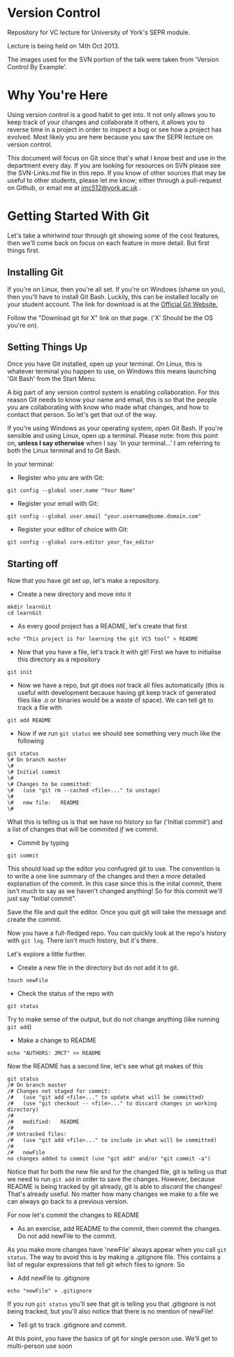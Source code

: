 Version Control
===============

Repository for VC lecture for University of York's SEPR module.

Lecture is being held on 14th Oct 2013.

The images used for the SVN portion of the talk were taken from 'Version Control
By Example'.


Why You're Here
===============

Using version control is a good habit to get into. It not only allows you to
keep track of your changes and collaborate it others, it allows you to reverse
time in a project in order to inspect a bug or see how a project has evolved.
Most likely you are here because you saw the SEPR lecture on version control.

This document will focus on Git since that's what I know best and use in the
department every day. If you are looking for resources on SVN please see the
SVN-Links.md file in this repo. If you know of other sources that may be useful
to other students, please let me know; either through a pull-request on Github,
or email me at jmc512@york.ac.uk .

Getting Started With Git
========================

Let's take a whirlwind tour through git showing some of the cool features, then
we'll come back on focus on each feature in more detail. But first things first.

Installing Git
--------------

If you're on Linux, then you're all set. If you're on Windows (shame on you),
then you'll have to install Git Bash. Luckily, this can be installed locally on
your student account. The link for download is at the [Official Git Website.](http://git-scm.com/)

Follow the "Download git for X" link on that page. ('X' Should be the OS you're
on).

Setting Things Up
-----------------

Once you have Git installed, open up your terminal. On Linux, this is whatever
terminal you happen to use, on Windows this means launching 'Git Bash' from the
Start Menu.

A big part of any version control system is enabling collaboration. For this
reason Git needs to know your name and email, this is so that the people you
are collaborating with know who made what changes, and how to contact that
person. So let's get that out of the way.

If you're using Windows as your operating system, open Git Bash. If you're
sensible and using Linux, open up a terminal. Please note: from this point
on, **unless I say otherwise** when I say `In your terminal...' 
I am referring to both the Linux terminal and to Git Bash.

In your terminal:

* Register who you are with Git: 

~~~
git config --global user.name "Your Name"
~~~

* Register your email with Git: 

~~~
git config --global user.email "your.username@some.domain.com"
~~~

* Register your editor of choice with Git:

~~~
git config --global core.editor your_fav_editor
~~~

Starting off
------------

Now that you have git set up, let's make a repository. 

* Create a new directory and move into it

~~~
mkdir learnGit
cd learnGit
~~~

* As every good project has a README, let's create that first

~~~
echo "This project is for learning the git VCS tool" > README
~~~

* Now that you have a file, let's track it with git!
    First we have to initialise this directory as a repository

~~~
git init
~~~

* Now we have a repo, but git does _not_ track all files automatically
    (this is useful with development because having git keep track of 
    generated files like .o or binaries would be a waste of space).
    We can tell git to track a file with

~~~
git add README
~~~

* Now if we run `git status` we should see something very much like the
    following

~~~
git status
\# On branch master
\#
\# Initial commit
\#
\# Changes to be committed:
\#   (use "git rm --cached <file>..." to unstage)
\#
\#   new file:   README
\#
~~~

What this is telling us is that we have no history so far ('Initial commit')
and a list of changes that will be commited *if* we commit.

* Commit by typing

~~~
git commit
~~~

This should load up the editor you confugred git to use. The convention is
to write a one line summary of the changes and then a more detailed
explanation of the commit. In this case since this is the inital commit,
there isn't much to say as we haven't changed anything! So for this commit
we'll just say "Initial commit". 

Save the file and quit the editor. Once you quit git will take the message
and create the commit. 

Now you have a full-fledged repo. You can quickly look at the repo's history
with `git log`. There isn't much history, but it's there.

Let's explore a little further.

* Create a new file in the directory but do not add it to git.

~~~
touch newFile
~~~

* Check the status of the repo with

~~~
git status
~~~

Try to make sense of the output, but do not change anything (like running
`git add`)

* Make a change to README

~~~
echo "AUTHORS: JMCT" >> README
~~~

Now the README has a second line, let's see what git makes of this

~~~
git status
/# On branch master
/# Changes not staged for commit:
/#   (use "git add <file>..." to update what will be committed)
/#   (use "git checkout -- <file>..." to discard changes in working directory)
/#
/#   modified:   README
/#
/# Untracked files:
/#   (use "git add <file>..." to include in what will be committed)
/#
/#   newFile
no changes added to commit (use "git add" and/or "git commit -a")
~~~

Notice that for both the new file and for the changed file, git is
telling us that we need to run `git add` in order to save the changes.
However, because README is being tracked by git already, git is able
to *discard* the changes! That's already useful. No matter how many changes
we make to a file we can always go back to a previous version.

For now let's commit the changes to README

* As an exercise, add README to the commit, then commit the changes.
    Do not add newFile to the commit.

As you make more changes have 'newFile' always appear when you call `git status`.
The way to avoid this is by making a .gitignore file. This contains a list of
regular expressions that tell git which files to ignore. So

* Add newFile to .gitignore

~~~
echo "newFile" > .gitignore
~~~

If you run `git status` you'll see that git is telling you that .gitignore
is not being tracked, but you'll also notice that there is no mention
of newFile!

* Tell git to track .gitignore and commit.

At this point, you have the basics of git for single person use. We'll
get to multi-person use soon


